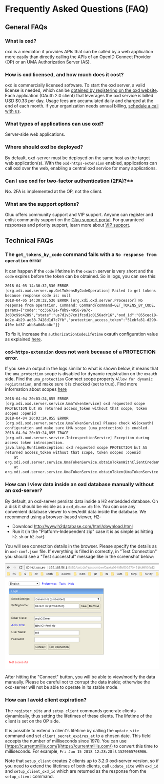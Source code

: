 # Frequently Asked Questions (FAQ)

## General FAQs

### What is oxd?  
oxd is a mediator: it provides APIs that can be called by a web application more easily than directly calling the APIs of an OpenID Connect Provider (OP) or an UMA Authorization Server (AS).

### How is oxd licensed, and how much does it cost?       
oxd is commercially licensed software. To start the oxd server, a valid license is needed, which can be [obtained by registering on the oxd website](https://oxd.gluu.org). Each application (OAuth 2.0 client) that leverages the oxd service is billed USD $0.33 per day. Usage fees are accumulated daily and charged at the end of each month. If your organization needs annual billing, [schedule a call with us](https://gluu.org/booking).
 
### What types of applications can use oxd?       
Server-side web applications. 

### Where should oxd be deployed?      
By default, oxd-server must be deployed on the same host as the target web application(s). With the `oxd-https-extension` enabled, applications can call oxd over the web, enabling a central oxd service for many applications. 

### Can I use oxd for two-factor authentication (2FA)?**    
No. 2FA is implemented at the OP, not the client.  

### What are the support options?    
Gluu offers community support and VIP support. Anyone can register and enlist community support on the [Gluu support portal](https://support.gluu.org). For guaranteed responses and priority support, learn more about [VIP support](https://gluu.org/pricing). 

## Technical FAQs
### The `get_tokens_by_code` command fails with a `No response from operation` error

It can happen if the `code` lifetime in the `oxauth` server is very short and the `code` expires before the token can be obtained. So in logs, you can see this:

```
2018-04-05 14:30:32,530 ERROR [org.xdi.oxd.server.op.GetTokensByCodeOperation] Failed to get tokens because response code is: null
2018-04-05 14:30:32,530 ERROR [org.xdi.oxd.server.Processor] No response from operation. Command: Command{command=GET_TOKENS_BY_CODE, params={"code":"cc36672e-f8b9-4958-9a7c-3d83c99c4289","state":"us7d1v37cn1fcsd1c0156adr16","oxd_id":"055cec18-bd2e-4b29-ae38-7428d1d7c7fb","protection_access_token":"51ebfa51-d290-410e-bd37-abb3a0d8ab0c"}}
```

To fix it, increase the `authorizationCodeLifetime` oxauth configuration value as explained [here](https://gluu.org/docs/ce/3.1.3/admin-guide/oxtrust-ui/#oxauth-configuration).

### `oxd-https-extension` does not work because of a PROTECTION error.

If you see an output in the logs similar to what is shown below, it means that the `uma_protection` scope is disabled for dynamic registration on the `oxauth` side.
Find the `uma_protection` Connect scope property `Allow for dynamic registration`, and make sure it is checked (set to true). Find more information about scopes [here](https://gluu.org/docs/ce/3.1.3/admin-guide/openid-connect/#scopes)
 
```
2018-04-04 20:03:24,855 ERROR [org.xdi.oxd.server.service.UmaTokenService] oxd requested scope PROTECTION but AS returned access_token without that scope, token scopes :openid
2018-04-04 20:03:24,855 ERROR [org.xdi.oxd.server.service.UmaTokenService] Please check AS(oxauth) configuration and make sure UMA scope (uma_protection) is enabled.
2018-04-04 20:03:24,855 TRACE [org.xdi.oxd.server.service.IntrospectionService] Exception during access token introspection.
java.lang.RuntimeException: oxd requested scope PROTECTION but AS returned access_token without that scope, token scopes :openid
	at org.xdi.oxd.server.service.UmaTokenService.obtainTokenWithClientCredentials(UmaTokenService.java:196)
	at org.xdi.oxd.server.service.UmaTokenService.obtainToken(UmaTokenService.java:169)
```

### How can I view data inside an oxd database manually without an oxd-server? 

By default, an oxd-server persists data inside a H2 embedded database. On a disk it should be visible as a `oxd_db.mv.db` file.
You can use any convenient database viewer to view/edit data inside the database. We recommend using a browser-based viewer, H2:

 - Download http://www.h2database.com/html/download.html
 - Run it (in the "Platform-Independent zip" case it is as simple as hitting `h2.sh` or `h2.bat`)
 
 You will see connection details in the browser. Please specify the details as in `oxd-conf.json` file. 
 If everything is filled in correctly, in "Test Connection" you should see a "Test successful" message like in the screenshot below:
 
 ![H2](../img/faq_h2_connection_details.png)
 
 After hitting the "Connect" button, you will be able to view/modify the data manually. Please be careful not to corrupt the data inside; otherwise the oxd-server will not be able to operate in its stable mode. 
 
### How can I avoid client expiration?

The `register_site` and `setup_client` commands generate clients dynamically, thus setting the lifetimes of these clients. The lifetime of the client is set on the OP side.

It is possible to extend a client's lifetime by calling the `update_site` command and set `client_secret_expires_at` to a chosen date. This field accepts the number of milliseconds since 1970. You can use [https://currentmillis.com/](https://currentmillis.com/) to convert this time to milliseconds. For example, `Fri Jun 15 2018 12:28:28` is `1529065708906`.

Note that `setup_client` creates 2 clients up to 3.2.0 oxd-server version, so if you need to extend the lifetimes of both clients, call `update_site` with `oxd_id` and `setup_client_oxd_id` which are returned as the response from the `setup_client` command. 

